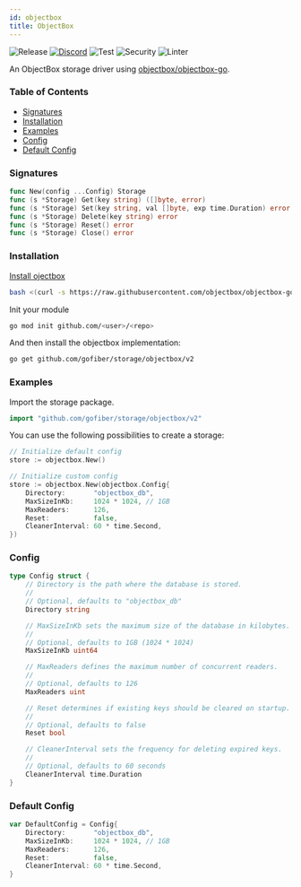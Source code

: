 ```yaml
---
id: objectbox
title: ObjectBox
---
```


![Release](https://img.shields.io/github/v/tag/gofiber/storage?filter=objectbox*)
[![Discord](https://img.shields.io/discord/704680098577514527?style=flat&label=%F0%9F%92%AC%20discord&color=00ACD7)](https://gofiber.io/discord)
![Test](https://img.shields.io/github/actions/workflow/status/gofiber/storage/test-objectbox.yml?label=Tests)
![Security](https://img.shields.io/github/actions/workflow/status/gofiber/storage/gosec.yml?label=Security)
![Linter](https://img.shields.io/github/actions/workflow/status/gofiber/storage/linter.yml?label=Linter)

An ObjectBox storage driver using [objectbox/objectbox-go](https://github.com/objectbox/objectbox-go).

### Table of Contents

- [Signatures](#signatures)
- [Installation](#installation)
- [Examples](#examples)
- [Config](#config)
- [Default Config](#default-config)

### Signatures

```go
func New(config ...Config) Storage
func (s *Storage) Get(key string) ([]byte, error)
func (s *Storage) Set(key string, val []byte, exp time.Duration) error
func (s *Storage) Delete(key string) error
func (s *Storage) Reset() error
func (s *Storage) Close() error
```

### Installation

[Install ojectbox](https://golang.objectbox.io/install)

```bash
bash <(curl -s https://raw.githubusercontent.com/objectbox/objectbox-go/main/install.sh)
```
Init your module

```bash
go mod init github.com/<user>/<repo>
```

And then install the objectbox implementation:

```bash
go get github.com/gofiber/storage/objectbox/v2
```

### Examples

Import the storage package.

```go
import "github.com/gofiber/storage/objectbox/v2"
```

You can use the following possibilities to create a storage:

```go
// Initialize default config
store := objectbox.New()

// Initialize custom config
store := objectbox.New(objectbox.Config{
    Directory:       "objectbox_db",
    MaxSizeInKb:     1024 * 1024, // 1GB
    MaxReaders:      126,
    Reset:           false,
    CleanerInterval: 60 * time.Second,
})
```

### Config

```go
type Config struct {
    // Directory is the path where the database is stored.
    //
    // Optional, defaults to "objectbox_db"
    Directory string

    // MaxSizeInKb sets the maximum size of the database in kilobytes.
    //
    // Optional, defaults to 1GB (1024 * 1024)
    MaxSizeInKb uint64

    // MaxReaders defines the maximum number of concurrent readers.
    //
    // Optional, defaults to 126
    MaxReaders uint

    // Reset determines if existing keys should be cleared on startup.
    //
    // Optional, defaults to false
    Reset bool

    // CleanerInterval sets the frequency for deleting expired keys.
    //
    // Optional, defaults to 60 seconds
    CleanerInterval time.Duration
}
```

### Default Config

```go
var DefaultConfig = Config{
    Directory:       "objectbox_db",
    MaxSizeInKb:     1024 * 1024, // 1GB
    MaxReaders:      126,
    Reset:           false,
    CleanerInterval: 60 * time.Second,
}
```

